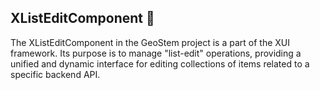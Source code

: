 ## XListEditComponent 📖
The XListEditComponent in the GeoStem project is a part of the XUI framework. Its purpose is to manage "list-edit" operations, providing a unified and dynamic interface for editing collections of items related to a specific backend API.

